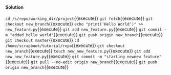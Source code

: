 #### Solution

`cd /s/repo/working_dir/project`{{execute}}
`git fetch`{{execute}}
`git checkout new_branch`{{execute}}
`echo "print('Hello World')" >> new_feature.py`{{execute}}
`git add new_feature.py`{{execute}} 
`git commit -m "added hello world"`{{execute}}
`git push origin new_branch`{{execute}}
`git checkout master`{{execute}}
`cd /home/scrapbook/tutorial/repo`{{execute}}
`git checkout new_branch`{{execute}}
`touch new_new_feature.py`{{execute}}
`git add new_new_feature.py`{{execute}}
`git commit -m "starting newnew feature"`{{execute}} 
`git pull --no-edit origin new_branch`{{execute}}
`git push origin new_branch`{{execute}}
